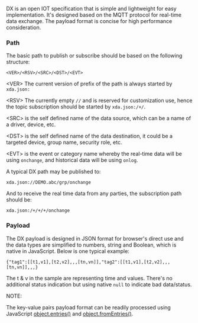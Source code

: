 DX is an open IOT specification that is simple and lightweight for easy implementation. It's designed based on the MQTT protocol for real-time data exchange. The payload format is concise for high performance consideration.


### Path

The basic path to publish or subscribe should be based on the following structure:


```
<VER>/<RSV>/<SRC>/<DST>/<EVT>
```


&lt;VER> The current version of prefix of the path is always started by `xda.json:` 

&lt;RSV> The currently empty `//` and is reserved for customization use, hence the topic subscription should be started by `xda.json:/+/`.

&lt;SRC> is the self defined name of the data source, which can be a name of a driver, device, etc.

&lt;DST> is the self defined name of the data destination, it could be a targeted device, group name, security role, etc.

&lt;EVT> is the event or category name whereby the real-time data will be using `onchange`, and historical data will be using `onlog`.

A typical DX path may be published to:


```
xda.json://DEMO.abc/grp/onchange
```


And to receive the real time data from any parties, the subscription path should be:


```
xda.json:/+/+/+/onchange
```



### Payload

The DX payload is designed in JSON format for browser's direct use and the data types are simplified to numbers, string and Boolean, which is native in JavaScript. Below is one typical example:


```
{"tag1":[[t1,v1],[t2,v2],,,[tn,vn]],"tag2":[[t1,v1],[t2,v2],,,[tn,vn]],,,}
```


The t & v in the sample are representing time and values. There's no additional status indication but using native `null` to indicate bad data/status. 

NOTE: 

The key-value pairs payload format can be readily processed using JavaScript [object.entries()](https://developer.mozilla.org/en-US/docs/Web/JavaScript/Reference/Global_Objects/Object/entries) and [object.fromEntries()](https://developer.mozilla.org/en-US/docs/Web/JavaScript/Reference/Global_Objects/Object/fromEntries).
